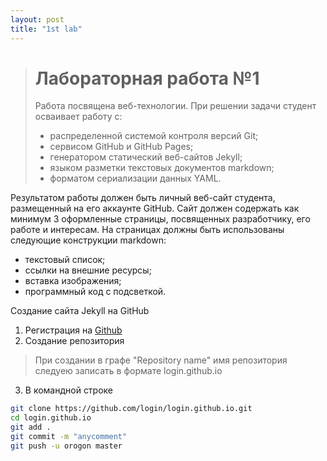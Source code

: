 ```yaml
---
layout: post
title: "1st lab"
---
```


># Лабораторная работа №1
>
>Работа посвящена веб-технологии.
>При решении задачи студент осваивает работу с:
>+ распределенной системой контроля версий Git;
>+ сервисом GitHub и GitHub Pages;
>+ генератором статический веб-сайтов Jekyll;
>+ языком разметки текстовых документов markdown;
>+ форматом сериализации данных YAML.

Результатом работы должен быть личный веб-сайт студента, размещенный на его аккаунте GitHub.
Сайт должен содержать как минимум 3 оформленные страницы, посвященных разработчику, его работе и интересам.
На страницах должны быть использованы следующие конструкции markdown:

+ текстовый список;
+ ссылки на внешние ресурсы;
+ вставка изображения;
+ программный код с подсветкой.


Создание сайта Jekyll на GitHub
1. Регистрация на [Github](https://github.com)
2. Создание репозитория
>При создании  в графе "Repository name" имя репозитория следуею записать в формате login.github.io
3. В командной строке

```bash
git clone https://github.com/login/login.github.io.git
cd login.github.io
git add .
git commit -m "anycomment"
git push -u orogon master
```










